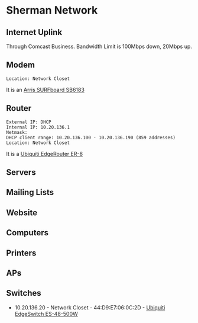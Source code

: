 # Sherman Network #

## Internet Uplink ##

Through Comcast Business.
Bandwidth Limit is 100Mbps down, 20Mbps up.

## Modem ##
	Location: Network Closet
It is an [Arris SURFboard SB6183](http://www.arris.com/surfboard/products/cable-modems/sb6183/)

## Router ##
	External IP: DHCP
	Internal IP: 10.20.136.1
	Netmask: 
	DHCP client range: 10.20.136.100 - 10.20.136.190 (859 addresses)
	Location: Network Closet
It is a [Ubiquiti EdgeRouter ER-8](https://www.ubnt.com/edgemax/edgerouter/)

## Servers ##

## Mailing Lists ##

## Website ##

## Computers ##

## Printers ##

## APs ##

## Switches ##
* 10.20.136.20 - Network Closet - 44:D9:E7:06:0C:2D - [Ubiquiti EdgeSwitch ES-48-500W](https://www.ubnt.com/edgemax/edgeswitch/)
